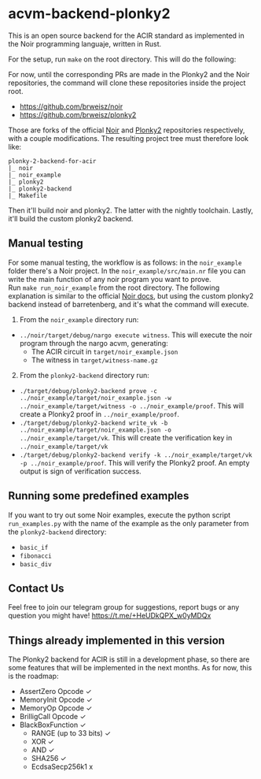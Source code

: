 # acvm-backend-plonky2
This is an open source backend for the ACIR standard as implemented in the Noir programming languaje, written in Rust.

For the setup, run ```make``` on the root directory. This will do the following:

For now, until the corresponding PRs are made in the Plonky2 and the Noir repositories, the command will clone these repositories inside the project root.
* https://github.com/brweisz/noir 
* https://github.com/brweisz/plonky2

Those are forks of the official [Noir](https://github.com/noir-lang/noir) and [Plonky2](https://github.com/0xPolygonZero/plonky2) repositories respectively, with a couple modifications.
The resulting project tree must therefore look like:

```
plonky-2-backend-for-acir
|_ noir
|_ noir_example
|_ plonky2
|_ plonky2-backend
|_ Makefile
```

Then it'll build noir and plonky2. The latter with the nightly toolchain. Lastly, it'll build the custom plonky2 backend. 

## Manual testing

For some manual testing, the workflow is as follows: in the ```noir_example``` folder there's a Noir project. In the ```noir_example/src/main.nr``` file you can write the main function of any noir program you want to prove.  
Run ```make run_noir_example``` from the root directory. The following explanation is similar to the official [Noir docs](https://noir-lang.org/docs/dev/getting_started/hello_noir/#execute-our-noir-program), but using the custom plonky2 backend instead of barretenberg, and it's what the command will execute.

1) From the ```noir_example``` directory run:
* ```../noir/target/debug/nargo execute witness```. This will execute the noir program through the nargo acvm, generating:
   * The ACIR circuit in ```target/noir_example.json```
   * The witness in ```target/witness-name.gz```
2) From the ```plonky2-backend``` directory run: 
* ```./target/debug/plonky2-backend prove -c ../noir_example/target/noir_example.json -w  ../noir_example/target/witness -o ../noir_example/proof```. This will create a Plonky2 proof in ```../noir_example/proof```.
* ```./target/debug/plonky2-backend write_vk -b ../noir_example/target/noir_example.json -o ../noir_example/target/vk```. This will create the verification key in ```../noir_example/target/vk```
* ```./target/debug/plonky2-backend verify -k ../noir_example/target/vk -p ../noir_example/proof```. This will verify the Plonky2 proof. An empty output is sign of verification success. 

    
## Running some predefined examples
If you want to try out some Noir examples, execute the python script ```run_examples.py``` with the name of the example as the only parameter from the ```plonky2-backend``` directory:
* ```basic_if```
* ```fibonacci```
* ```basic_div```

## Contact Us
Feel free to join our telegram group for suggestions, report bugs or any question you might have!
https://t.me/+HeUDkQPX_w0yMDQx


## Things already implemented in this version
The Plonky2 backend for ACIR is still in a development phase, so there are some features that will be implemented in the next months. As for now, this is the roadmap:
* AssertZero Opcode ✓
* MemoryInit Opcode ✓
* MemoryOp Opcode ✓
* BrilligCall Opcode ✓
* BlackBoxFunction ✓
  * RANGE (up to 33 bits) ✓
  * XOR ✓
  * AND ✓
  * SHA256 ✓
  * EcdsaSecp256k1 x